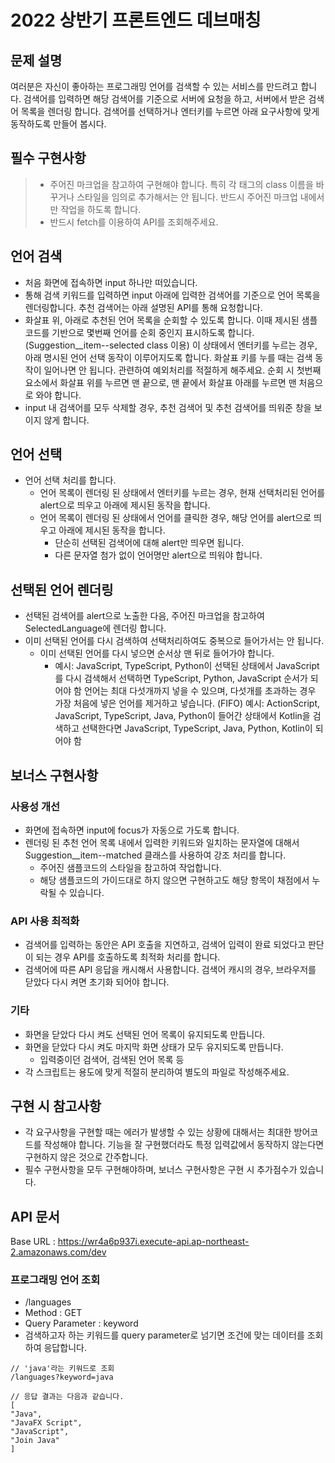 # 2022 상반기 프론트엔드 데브매칭

## 문제 설명

여러분은 자신이 좋아하는 프로그래밍 언어를 검색할 수 있는 서비스를 만드려고 합니다. 검색어를 입력하면 해당 검색어를 기준으로 서버에 요청을 하고, 서버에서 받은 검색어 목록을 렌더링 합니다. 검색어를 선택하거나 엔터키를 누르면 아래 요구사항에 맞게 동작하도록 만들어 봅시다.

## 필수 구현사항

> * 주어진 마크업을 참고하여 구현해야 합니다. 특히 각 태그의 class 이름을 바꾸거나 스타일을 임의로 추가해서는 안 됩니다. 반드시 주어진 마크업 내에서만 작업을 하도록 합니다.
> * 반드시 fetch를 이용하여 API를 조회해주세요.

## 언어 검색

* 처음 화면에 접속하면 input 하나만 떠있습니다.
* 통해 검색 키워드를 입력하면 input 아래에 입력한 검색어를 기준으로 언어 목록을 렌더링합니다. 추천 검색어는 아래 설명된 API를 통해 요청합니다.
* 화살표 위, 아래로 추천된 언어 목록을 순회할 수 있도록 합니다. 이때 제시된 샘플 코드를 기반으로 몇번째 언어를 순회 중인지 표시하도록 합니다. (Suggestion__item--selected class 이용)
이 상태에서 엔터키를 누르는 경우, 아래 명시된 언어 선택 동작이 이루어지도록 합니다.
화살표 키를 누를 때는 검색 동작이 일어나면 안 됩니다. 관련하여 예외처리를 적절하게 해주세요.
순회 시 첫번째 요소에서 화살표 위를 누르면 맨 끝으로, 맨 끝에서 화살표 아래를 누르면 맨 처음으로 와야 합니다.
* input 내 검색어를 모두 삭제할 경우, 추천 검색어 및 추천 검색어를 띄워준 창을 보이지 않게 합니다.

## 언어 선택

* 언어 선택 처리를 합니다.
  * 언어 목록이 렌더링 된 상태에서 엔터키를 누르는 경우, 현재 선택처리된 언어를 alert으로 띄우고 아래에 제시된 동작을 합니다.
  * 언어 목록이 렌더링 된 상태에서 언어를 클릭한 경우, 해당 언어를 alert으로 띄우고 아래에 제시된 동작을 합니다.
    * 단순히 선택된 검색어에 대해 alert만 띄우면 됩니다.
    * 다른 문자열 첨가 없이 언어명만 alert으로 띄워야 합니다.

## 선택된 언어 렌더링

* 선택된 검색어를 alert으로 노출한 다음, 주어진 마크업을 참고하여 SelectedLanguage에 렌더링 합니다.
* 이미 선택된 언어를 다시 검색하여 선택처리하여도 중복으로 들어가서는 안 됩니다.
  * 이미 선택된 언어를 다시 넣으면 순서상 맨 뒤로 들어가야 합니다.
    * 예시: JavaScript, TypeScript, Python이 선택된 상태에서 JavaScript를 다시 검색해서 선택하면 TypeScript, Python, JavaScript 순서가 되어야 함
언어는 최대 다섯개까지 넣을 수 있으며, 다섯개를 초과하는 경우 가장 처음에 넣은 언어를 제거하고 넣습니다. (FIFO)
예시: ActionScript, JavaScript, TypeScript, Java, Python이 들어간 상태에서 Kotlin을 검색하고 선택한다면 JavaScript, TypeScript, Java, Python, Kotlin이 되어야 함

## 보너스 구현사항
### 사용성 개선
* 화면에 접속하면 input에 focus가 자동으로 가도록 합니다.
* 렌더링 된 추천 언어 목록 내에서 입력한 키워드와 일치하는 문자열에 대해서 Suggestion__item--matched 클래스를 사용하여 강조 처리를 합니다.
  * 주어진 샘플코드의 스타일을 참고하여 작업합니다.
  * 해당 샘플코드의 가이드대로 하지 않으면 구현하고도 해당 항목이 채점에서 누락될 수 있습니다.

### API 사용 최적화
* 검색어를 입력하는 동안은 API 호출을 지연하고, 검색어 입력이 완료 되었다고 판단이 되는 경우 API를 호출하도록 최적화 처리를 합니다.
* 검색어에 따른 API 응답을 캐시해서 사용합니다. 검색어 캐시의 경우, 브라우저를 닫았다 다시 켜면 초기화 되어야 합니다.

### 기타
* 화면을 닫았다 다시 켜도 선택된 언어 목록이 유지되도록 만듭니다.
* 화면을 닫았다 다시 켜도 마지막 화면 상태가 모두 유지되도록 만듭니다.
  * 입력중이던 검색어, 검색된 언어 목록 등
* 각 스크립트는 용도에 맞게 적절히 분리하여 별도의 파일로 작성해주세요.
## 구현 시 참고사항
* 각 요구사항을 구현할 때는 에러가 발생할 수 있는 상황에 대해서는 최대한 방어코드를 작성해야 합니다.
기능을 잘 구현했더라도 특정 입력값에서 동작하지 않는다면 구현하지 않은 것으로 간주합니다.
* 필수 구현사항을 모두 구현해야하며, 보너스 구현사항은 구현 시 추가점수가 있습니다.

## API 문서
Base URL : https://wr4a6p937i.execute-api.ap-northeast-2.amazonaws.com/dev

### 프로그래밍 언어 조회
* /languages
* Method : GET
* Query Parameter : keyword
* 검색하고자 하는 키워드를 query parameter로 넘기면 조건에 맞는 데이터를 조회하여 응답합니다.

```
// 'java'라는 키워드로 조회
/languages?keyword=java

// 응답 결과는 다음과 같습니다.
[
"Java",
"JavaFX Script",
"JavaScript",
"Join Java"
]
```